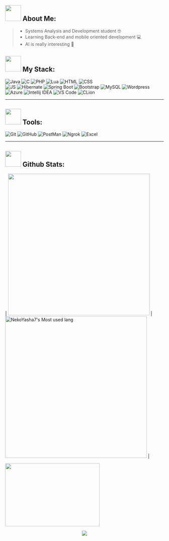 <h2> <img src="https://media.tenor.com/Q5xwRQjMg8EAAAAj/%E5%93%88%E5%9B%89-hello.gif" width="50" height="50" />
 About Me: </h2> 

 > - Systems Analysis and Development student 🤓
 > - Learning Back-end and mobile oriented development 💻
 > - AI is really interesting 💎
 
<h2> <img src="https://media.tenor.com/I3RjM4xQO0kAAAAj/monitors-typing.gif" width="50" height="50" />
My Stack: </h2> 

<!-- Languages -->
![Java](https://img.shields.io/badge/Java-orange?style=for-the-badge&logo=java&logoColor=white) 
![C](https://img.shields.io/badge/C-blue?style=for-the-badge&logo=c&logoColor=white) 
![PHP](https://img.shields.io/badge/PHP-blue?style=for-the-badge&logo=php&logoColor=white) 
![Lua](https://img.shields.io/badge/Lua-black?style=for-the-badge&logo=lua&logoColor=white)
![HTML](https://img.shields.io/badge/HTML-red?style=for-the-badge&logo=html-5&logoColor=white) 
![CSS](https://img.shields.io/badge/CSS-blue?style=for-the-badge&logo=css-3&logoColor=white) <br>
![JS](https://img.shields.io/badge/JavaScript-yellow?style=for-the-badge&logo=javascript&logoColor=white)
![Hibernate](https://img.shields.io/badge/Hibernate-yellow?style=for-the-badge&logo=hibernate&logoColor=white)
![Spring Boot](https://img.shields.io/badge/Spring%20Boot-green?style=for-the-badge&logo=spring-boot&logoColor=white)
![Bootstrap](https://img.shields.io/badge/Bootstrap-purple?style=for-the-badge&logo=bootstrap&logoColor=white)
![MySQL](https://img.shields.io/badge/MySQL-orange?style=for-the-badge&logo=mysql&logoColor=white)
![Wordpress](https://img.shields.io/badge/Wordpress-black?style=for-the-badge&logo=wordpress&logoColor=white)<br>
![Azure](https://img.shields.io/badge/Azure-blue?style=for-the-badge&logo=microsoft-azure&logoColor=white)
![Intellij IDEA](https://img.shields.io/badge/Intellij%20IDEA-black?style=for-the-badge&logo=intellij-idea&logoColor=white)
![VS Code](https://img.shields.io/badge/VS%20Code-blue?style=for-the-badge&logo=visual-studio-code&logoColor=white)
![CLion](https://img.shields.io/badge/CLion-green?style=for-the-badge&logo=clion&logoColor=white)
<hr>

<!--- Technologies -->
<h2> <img src="https://media.tenor.com/_ks32BpO6WQAAAAj/ouvindo-m%C3%BAsica.gif" width="50" height="50" />
Tools: </h2>  

![Git](https://img.shields.io/badge/Git-red?style=for-the-badge&logo=git&logoColor=white)
![GitHub](https://img.shields.io/badge/GitHub-black?style=for-the-badge&logo=github&logoColor=white)
![PostMan](https://img.shields.io/badge/Postman-orange?style=for-the-badge&logo=postman&logoColor=white)
![Ngrok](https://img.shields.io/badge/Ngrok-blue?style=for-the-badge&logo=ngrok&logoColor=white)
![Excel](https://img.shields.io/badge/Excel-green?style=for-the-badge&logo=microsoft-excel&logoColor=white)

<hr>

<h2> <img src="https://media.tenor.com/2lTZe2SvTkIAAAAj/games-game.gif" width="50" height="50" />
Github Stats: </h2>  

| <img width="450em" src="https://github-profile-trophy.vercel.app/?username=NeveScript&theme=radical&row=2&column=4&margin-w=10&margin-h=15&no-bg=true)](https://github.com/ryo-ma/github-profile-trophy"> | <img  width="450em" src="https://github-readme-stats.vercel.app/api/top-langs?username=NeveScript&show_icons=true&locale=en&layout=compact&theme=radical" alt="NekoYasha7's Most used lang" /> |


<img src="https://media.tenor.com/ZYsN_suYpt0AAAAj/johnny-walking-animation.gif" width="300" height="200" /> <p align="center"><img align="center" src="https://profile-counter.glitch.me/{NeveScript}/count.svg" /></p> 
<br>



